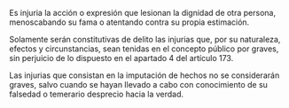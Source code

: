 Es injuria la acción o expresión que lesionan la dignidad de otra persona, menoscabando su fama o atentando contra su propia estimación.

Solamente serán constitutivas de delito las injurias que, por su naturaleza, efectos y circunstancias, sean tenidas en el concepto público por graves, sin perjuicio de lo dispuesto en el apartado 4 del artículo 173.

Las injurias que consistan en la imputación de hechos no se considerarán graves, salvo cuando se hayan llevado a cabo con conocimiento de su falsedad o temerario desprecio hacia la verdad.